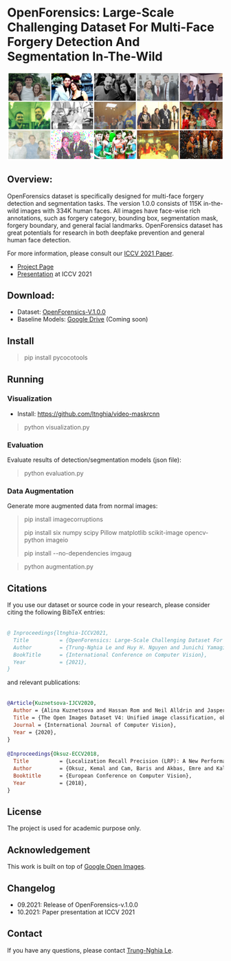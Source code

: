 # OpenForensics: Large-Scale Challenging Dataset For Multi-Face Forgery Detection And Segmentation In-The-Wild

![Header](images/teaser.jpg)

## Overview:

OpenForensics dataset is specifically designed for multi-face forgery detection and segmentation tasks. 
The version 1.0.0 consists of 115K in-the-wild images with 334K human faces. 
All images have face-wise rich annotations, such as forgery category, bounding box, segmentation mask, 
forgery boundary, and general facial landmarks.
OpenForensics dataset has great potentials for research in both deepfake prevention and general human 
face detection.

For more information, please consult our [ICCV 2021 Paper](https://openaccess.thecvf.com/content/ICCV2021/html/Le_OpenForensics_Large-Scale_Challenging_Dataset_for_Multi-Face_Forgery_Detection_and_Segmentation_ICCV_2021_paper.html).

- [Project Page](https://sites.google.com/view/ltnghia/research/openforensics)
- [Presentation](https://www.youtube.com/watch?v=bO__OcpESuI) at ICCV 2021



## Download:

<!--- [Extended Version](https://arxiv.org/abs/2107.14480) -->

- Dataset: [OpenForensics-V.1.0.0](https://zenodo.org/record/5528418)
- Baseline Models: [Google Drive](https://sites.google.com/view/ltnghia/research/openforensics) (Coming soon)

## Install

> pip install pycocotools

## Running
 
### Visualization

- Install: https://github.com/ltnghia/video-maskrcnn

> python visualization.py

### Evaluation

Evaluate results of detection/segmentation models (json file):
> python evaluation.py

### Data Augmentation
Generate more augmented data from normal images:
> pip install imagecorruptions
> 
> pip install six numpy scipy Pillow matplotlib scikit-image opencv-python imageio 
> 
> pip install --no-dependencies imgaug

> python augmentation.py

## Citations

If you use our dataset or source code in your research, 
please consider citing the following BibTeX entries:

```BibTeX

@ Inproceedings{ltnghia-ICCV2021,
  Title          = {OpenForensics: Large-Scale Challenging Dataset For Multi-Face Forgery Detection And Segmentation In-The-Wild},
  Author         = {Trung-Nghia Le and Huy H. Nguyen and Junichi Yamagishi and Isao Echizen},
  BookTitle      = {International Conference on Computer Vision},
  Year           = {2021}, 
}
```

and relevant publications:
```BibTeX

@Article{Kuznetsova-IJCV2020,
  Author = {Alina Kuznetsova and Hassan Rom and Neil Alldrin and Jasper Uijlings and Ivan Krasin and Jordi Pont-Tuset and Shahab Kamali and Stefan Popov and Matteo Malloci and Alexander Kolesnikov and Tom Duerig and Vittorio Ferrari},
  Title = {The Open Images Dataset V4: Unified image classification, object detection, and visual relationship detection at scale},
  Journal = {International Journal of Computer Vision},
  Year = {2020},
}

@Inproceedings{Oksuz-ECCV2018,
  Title          = {Localization Recall Precision (LRP): A New Performance Metric for Object Detection},
  Author         = {Oksuz, Kemal and Cam, Baris and Akbas, Emre and Kalkan, Sinan},
  Booktitle      = {European Conference on Computer Vision},
  Year           = {2018},
}

```

## License

The project is used for academic purpose only.


## Acknowledgement

This work is built on top of [Google Open Images](https://storage.googleapis.com/openimages/web/index.html).

## Changelog
- 09.2021: Release of OpenForensics-v.1.0.0
- 10.2021: Paper presentation at ICCV 2021

## Contact

If you have any questions, please contact [Trung-Nghia Le](https://sites.google.com/view/ltnghia).
